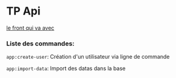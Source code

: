 # TP Api

[le front qui va avec](https://github.com/victor-prdh/react-api-lp)


### Liste des commandes:

`app:create-user`: Création d'un utilisateur via ligne de commande

`app:import-data`: Import des datas dans la base
